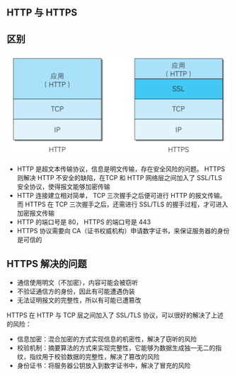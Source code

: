 ## HTTP 与 HTTPS 

## 区别

![](./img/https.png)

- HTTP 是超⽂本传输协议，信息是明⽂传输，存在安全⻛险的问题。 HTTPS 则解决 HTTP 不安全的缺陷，在TCP 和 HTTP ⽹络层之间加⼊了 SSL/TLS 安全协议，使得报⽂能够加密传输
- HTTP 连接建⽴相对简单， TCP 三次握⼿之后便可进⾏ HTTP 的报⽂传输。⽽ HTTPS 在 TCP 三次握⼿之后，还需进⾏ SSL/TLS 的握⼿过程，才可进⼊加密报⽂传输
- HTTP 的端⼝号是 80， HTTPS 的端⼝号是 443 
- HTTPS 协议需要向 CA（证书权威机构）申请数字证书，来保证服务器的身份是可信的

## HTTPS 解决的问题

- 通信使用明文（不加密），内容可能会被窃听
- 不验证通信方的身份，因此有可能遭遇伪装
- 无法证明报文的完整性，所以有可能已遭篡改

HTTPS 在 HTTP 与 TCP 层之间加⼊了 SSL/TLS 协议，可以很好的解决了上述的⻛险：

- 信息加密：混合加密的⽅式实现信息的机密性，解决了窃听的⻛险
- 校验机制：摘要算法的⽅式来实现完整性，它能够为数据⽣成独⼀⽆⼆的指纹，指纹⽤于校验数据的完整性，解决了篡改的⻛险
- 身份证书：将服务器公钥放⼊到数字证书中，解决了冒充的⻛险  

